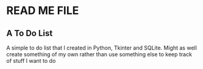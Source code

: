 # READ ME FILE

## A To Do List

A simple to do list that I created in Python, Tkinter and SQLite. Might as well create something of my own rather than use something else to keep track of stuff I want to do
